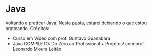 # Java
Voltando a praticar Java. Nesta pasta, estarei deixando o que estou praticando.
Créditos: 
- Curso em Vídeo com prof. Gustavo Guanabara
- Java COMPLETO: Do Zero ao Profissional + Projetos! com prof. Leonardo Moura Leitão

